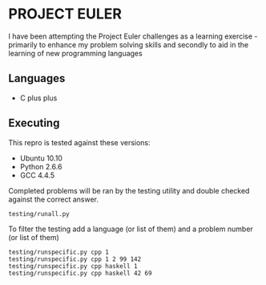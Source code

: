 # PROJECT EULER

I have been attempting the Project Euler challenges as a learning exercise - 
primarily to enhance my problem solving skills
and secondly to aid in the learning of new programming languages

## Languages
* C plus plus

## Executing
This repro is tested against these versions:
* Ubuntu 10.10
* Python 2.6.6
* GCC 4.4.5

Completed problems will be ran by the testing utility and double checked against the correct answer.

    testing/runall.py

To filter the testing add a language (or list of them) and a problem number (or list of them)

    testing/runspecific.py cpp 1
    testing/runspecific.py cpp 1 2 99 142
    testing/runspecific.py cpp haskell 1
    testing/runspecific.py cpp haskell 42 69

